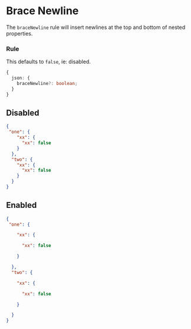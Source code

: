 # Brace Newline

The `braceNewline` rule will insert newlines at the top and bottom of nested properties.

### Rule

This defaults to `false`, ie: disabled.

```typescript
{
  json: {
    braceNewline?: boolean;
  }
}
```

## Disabled

<!--prettier-ignore-->
```json
{
 "one": {
    "xx": {
      "xx": false
    }
  },
  "two": {
    "xx": {
      "xx": false
    }
  }
}
```

## Enabled

<!--prettier-ignore-->
```json
{
 "one": {

    "xx": {

      "xx": false

    }

  },
  "two": {

    "xx": {

      "xx": false

    }

  }
}
```
